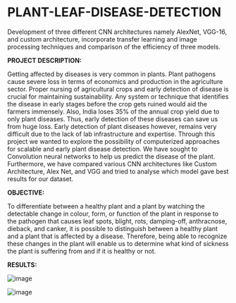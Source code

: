 # PLANT-LEAF-DISEASE-DETECTION
Development of three different CNN architectures namely AlexNet, VGG-16, and custom architecture, incorporate transfer learning and image processing techniques and comparison of the efficiency of three models.


**PROJECT DESCRIPTION:**

Getting affected by diseases is very common in plants. Plant pathogens cause severe loss in terms of economics and production in the agriculture sector. Proper nursing of agricultural crops and early detection of disease is crucial for maintaining sustainability. Any system or technique that identifies the disease in early stages before the crop gets ruined would aid the farmers immensely. Also, India loses 35% of the annual crop yield due to only plant diseases. Thus, early detection of these diseases can save us from huge loss. Early detection of plant diseases however, remains very difficult due to the lack of lab infrastructure and expertise. Through this project we wanted to explore the possibility of computerized approaches for scalable and early plant disease detection. We have sought to Convolution neural networks to help us predict the disease of the plant. Furthermore, we have compared various CNN architectures like Custom Architecture, Alex Net, and VGG and tried to analyse which model gave best results for our dataset.

**OBJECTIVE:**

To differentiate between a healthy plant and a plant by watching the detectable change in colour, form, or function of the plant in response to the pathogen that causes leaf spots, blight, rots, damping-off, anthracnose, dieback, and canker, it is possible to distinguish between a healthy plant and a plant that is affected by a disease. Therefore, being able to recognize these changes in the plant will enable us to determine what kind of sickness the plant is suffering from and if it is healthy or not.


**RESULTS:**

![image](https://user-images.githubusercontent.com/111851675/186943093-df265ec4-6a66-4ee0-806a-b4980aa3c6f7.png)


![image](https://user-images.githubusercontent.com/111851675/186942857-116662e0-d0f7-46bc-9af3-982923a39b78.png)


